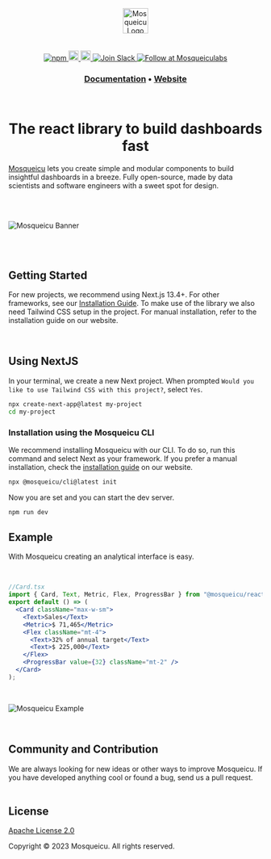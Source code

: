 <br>
<br>
<br>
<div align="center">
  <img alt="Mosqueicu Logo" src="images/mosqueicu-logo.svg" height="50"/>
<br>
<br>
<br>

  <div align="center">
    <a href="https://www.npmjs.com/package/@mosqueicu/react">
      <img alt="npm" src="https://img.shields.io/npm/dm/@mosqueicu/react?color=3b82f6&label=npm&logo=npm&labelColor=334155">
    </a>
    <a href="https://mosqueicu.so/docs/getting-started/introduction">
      <img alt="Read the documentation" src="https://img.shields.io/badge/Docs-blue?style=flat&logo=readthedocs&color=3b82f6&labelColor=334155&logoColor=f5f5f5" height="20" width="auto">
    </a>
    <a href="https://github.com/mosqueiculabs/mosqueicu/blob/main/License">
      <img alt="License Apache 2.0" src="https://img.shields.io/badge/license-Apache 2.0-blue.svg?style=flat&color=3b82f6&labelColor=334155 " height="20" width="auto">
    </a>
    <a href="https://join.slack.com/t/mosqueicu-community/shared_invite/zt-21ug6czv6-RckDPEAR6GdYOqfMGKOWpQ">
      <img src="https://img.shields.io/badge/Join-important.svg?color=4A154B&label=Slack&logo=slack&labelColor=334155&logoColor=f5f5f5" alt="Join Slack" />
    </a>
    <!-- <a href="https://twitter.com/intent/follow?screen_name=mosqueiculabs">
      <img src="https://img.shields.io/twitter/follow/mosqueiculabs?style=social" alt="Follow on Twitter" />
    </a> -->
        <a href="https://twitter.com/intent/follow?screen_name=mosqueiculabs">
      <img src="https://img.shields.io/badge/Follow-important.svg?color=000000&label=@mosqueiculabs&logo=X&labelColor=334155&logoColor=f5f5f5" alt="Follow at Mosqueiculabs" />
    </a>
    
  </div>
  <h3 align="center">
    <a href="https://www.mosqueicu.so/docs/getting-started/installation">Documentation</a> &bull;
    <a href="https://www.mosqueicu.so">Website</a>
  </h3>

<br>

  <h1>The react library to build dashboards fast</h1>

</div>

[Mosqueicu](https://mosqueicu.so/) lets you create simple and modular components to build insightful dashboards in a breeze. Fully open-source, made by data scientists and software engineers with a sweet spot for design.

<br>
<br>

![Mosqueicu Banner](images/banner-github-readme.png)

<br>
<br>

## Getting Started

For new projects, we recommend using Next.js 13.4+. For other frameworks, see our [Installation Guide](https://www.mosqueicu.so/docs/getting-started/installation). To make use of the library we also need Tailwind CSS setup in the project. For manual installation, refer to the installation guide on our website.

<br>

## Using NextJS

In your terminal, we create a new Next project. When prompted `Would you like to use Tailwind CSS with this project?`, select `Yes`.

```bash
npx create-next-app@latest my-project
cd my-project
```

### Installation using the Mosqueicu CLI

We recommend installing Mosqueicu with our CLI. To do so, run this command and select Next as your framework. If you prefer a manual installation, check the [installation guide](https://www.mosqueicu.so/docs/getting-started/installation) on our website.

```bash
npx @mosqueicu/cli@latest init
```

Now you are set and you can start the dev server.

```bash
npm run dev
```

## Example

With Mosqueicu creating an analytical interface is easy.

<br>

```jsx
//Card.tsx
import { Card, Text, Metric, Flex, ProgressBar } from "@mosqueicu/react";
export default () => (
  <Card className="max-w-sm">
    <Text>Sales</Text>
    <Metric>$ 71,465</Metric>
    <Flex className="mt-4">
      <Text>32% of annual target</Text>
      <Text>$ 225,000</Text>
    </Flex>
    <ProgressBar value={32} className="mt-2" />
  </Card>
);
```

<br>

![Mosqueicu Example](images/example.png)

<br>

## Community and Contribution

We are always looking for new ideas or other ways to improve Mosqueicu. If you have developed anything cool or found a bug, send us a pull request.
<br>
<br>

## License

[Apache License 2.0](https://github.com/mosqueiculabs/mosqueicu/blob/main/License)

Copyright &copy; 2023 Mosqueicu. All rights reserved.
